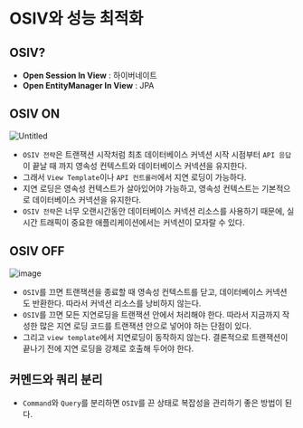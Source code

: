 # OSIV와 성능 최적화

## OSIV?

- **Open Session In View** : 하이버네이트
- **Open EntityManager In View** : JPA

## OSIV ON

![Untitled](https://user-images.githubusercontent.com/106054507/190619044-68fd23a7-32a0-4412-b4ee-612071163bd0.png)


- `OSIV 전략`은 트랜잭션 시작처럼 최초 데이터베이스 커넥션 시작 시점부터 `API 응답`이 끝날 때 까지 영속성 컨텍스트와 데이터베이스 커넥션을 유지한다.
- 그래서 `View Template`이나 `API 컨트롤러`에서 지연 로딩이 가능하다.
- 지연 로딩은 영속성 컨텍스트가 살아있어야 가능하고, 영속성 컨텍스트는 기본적으로 데이터베이스 커넥션을 유지한다.
- `OSIV 전략`은 너무 오랜시간동안 데이터베이스 커넥션 리소스를 사용하기 때문에, 실시간 트래픽이 중요한 애플리케이션에서는 커넥션이 모자랄 수 있다.

## **OSIV OFF**

![image](https://user-images.githubusercontent.com/106054507/190618993-4b88a477-50c0-4296-897d-5cbd62ac8747.png)

- `OSIV`를 끄면 트랜잭션을 종료할 때 영속성 컨텍스트를 닫고, 데이터베이스 커넥션도 반환한다. 따라서 커넥션 리소스를 낭비하지 않는다.
- `OSIV`를 끄면 모든 지연로딩을 트랜잭션 안에서 처리해야 한다. 따라서 지금까지 작성한 많은 지연 로딩 코드를 트랜잭션 안으로 넣어야 하는 단점이 있다.
- 그리고 `view template`에서 지연로딩이 동작하지 않는다. 결론적으로 트랜잭션이 끝나기 전에 지연 로딩을 강제로 호출해 두어야 한다.

## 커멘드와 쿼리 분리

- `Command`와 `Query`를 분리하면 `OSIV`를 끈 상태로 복잡성을 관리하기 좋은 방법이 된다.
